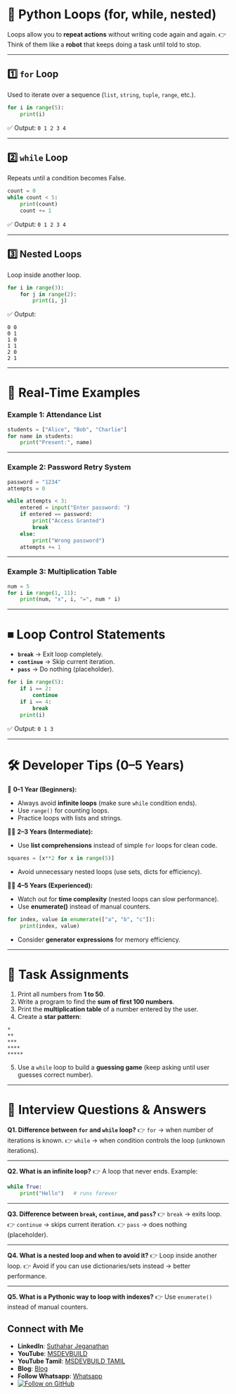 # 🔁 Python Loops (for, while, nested)

Loops allow you to **repeat actions** without writing code again and again.
👉 Think of them like a **robot** that keeps doing a task until told to stop.

---

## 1️⃣ `for` Loop

Used to iterate over a sequence (`list`, `string`, `tuple`, `range`, etc.).

```python
for i in range(5):
    print(i)
```

✅ Output: `0 1 2 3 4`

---

## 2️⃣ `while` Loop

Repeats until a condition becomes False.

```python
count = 0
while count < 5:
    print(count)
    count += 1
```

✅ Output: `0 1 2 3 4`

---

## 3️⃣ Nested Loops

Loop inside another loop.

```python
for i in range(3):
    for j in range(2):
        print(i, j)
```

✅ Output:

```
0 0
0 1
1 0
1 1
2 0
2 1
```

---

# 🚀 Real-Time Examples

### Example 1: Attendance List

```python
students = ["Alice", "Bob", "Charlie"]
for name in students:
    print("Present:", name)
```

---

### Example 2: Password Retry System

```python
password = "1234"
attempts = 0

while attempts < 3:
    entered = input("Enter password: ")
    if entered == password:
        print("Access Granted")
        break
    else:
        print("Wrong password")
    attempts += 1
```

---

### Example 3: Multiplication Table

```python
num = 5
for i in range(1, 11):
    print(num, "x", i, "=", num * i)
```

---

# ⏹ Loop Control Statements

* **`break`** → Exit loop completely.
* **`continue`** → Skip current iteration.
* **`pass`** → Do nothing (placeholder).

```python
for i in range(5):
    if i == 2:
        continue
    if i == 4:
        break
    print(i)
```

✅ Output: `0 1 3`

---

# 🛠 Developer Tips (0–5 Years)

👶 **0–1 Year (Beginners):**

* Always avoid **infinite loops** (make sure `while` condition ends).
* Use `range()` for counting loops.
* Practice loops with lists and strings.

👨‍💻 **2–3 Years (Intermediate):**

* Use **list comprehensions** instead of simple `for` loops for clean code.

```python
squares = [x**2 for x in range(5)]
```

* Avoid unnecessary nested loops (use sets, dicts for efficiency).

🧑‍💼 **4–5 Years (Experienced):**

* Watch out for **time complexity** (nested loops can slow performance).
* Use **enumerate()** instead of manual counters.

```python
for index, value in enumerate(["a", "b", "c"]):
    print(index, value)
```

* Consider **generator expressions** for memory efficiency.

---

# 📝 Task Assignments

1. Print all numbers from **1 to 50**.
2. Write a program to find the **sum of first 100 numbers**.
3. Print the **multiplication table** of a number entered by the user.
4. Create a **star pattern**:

```
*
**
***
****
*****
```

5. Use a `while` loop to build a **guessing game** (keep asking until user guesses correct number).

---

# 🎤 Interview Questions & Answers

**Q1. Difference between `for` and `while` loop?**
👉 `for` → when number of iterations is known.
👉 `while` → when condition controls the loop (unknown iterations).

---

**Q2. What is an infinite loop?**
👉 A loop that never ends.
Example:

```python
while True:
    print("Hello")   # runs forever
```

---

**Q3. Difference between `break`, `continue`, and `pass`?**
👉 `break` → exits loop.
👉 `continue` → skips current iteration.
👉 `pass` → does nothing (placeholder).

---

**Q4. What is a nested loop and when to avoid it?**
👉 Loop inside another loop.
👉 Avoid if you can use dictionaries/sets instead → better performance.

---

**Q5. What is a Pythonic way to loop with indexes?**
👉 Use `enumerate()` instead of manual counters.

 ## Connect with Me
- **LinkedIn**: [Suthahar Jeganathan](https://www.linkedin.com/in/jssuthahar/)
- **YouTube**: [MSDEVBUILD](https://www.youtube.com/@MSDEVBUILD)
- **YouTube Tamil**: [MSDEVBUILD TAMIL](https://www.youtube.com/@MSDEVBUILDTamil)
- **Blog**: [Blog](https://www.msdevbuild.com/)
- **Follow Whatsapp**: [Whatsapp](https://www.whatsapp.com/channel/0029Va5j2rHEFeXcTlUhQB0J)
- [![Follow on GitHub](https://img.shields.io/github/followers/jssuthahar?label=Follow&style=social)](https://github.com/jssuthahar)



